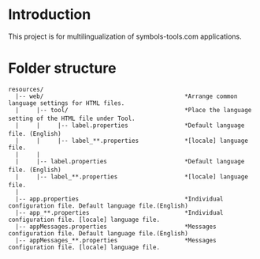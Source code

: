# Introduction

This project is for multilingualization of symbols-tools.com applications.

# Folder structure

    resources/  
      |-- web/                                        *Arrange common language settings for HTML files.
      |     |-- tool/                                 *Place the language setting of the HTML file under Tool.　　
      |     |     |-- label.properties                *Default language file. (English)　　
      |     |     |-- label_**.properties             *[locale] language file.
      |     |  
      |     |-- label.properties                      *Default language file. (English)　　
      |     |-- label_**.properties                   *[locale] language file.　
      |  
      |-- app.properties                              *Individual configuration file. Default language file.(English)  
      |-- app_**.properties                           *Individual configuration file. [locale] language file.  
      |-- appMessages.properties                      *Messages configuration file. Default language file.(English)  
      |-- appMessages_**.properties                   *Messages configuration file. [locale] language file.  
